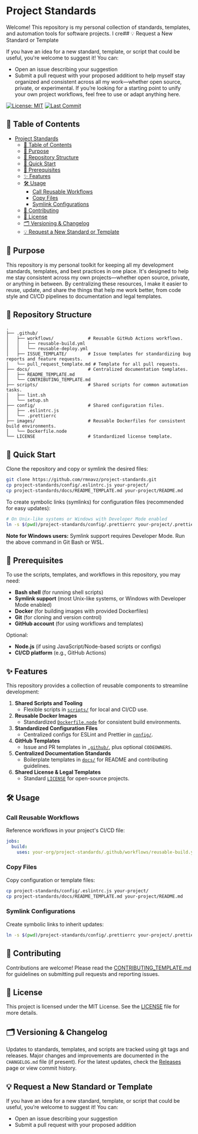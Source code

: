 # Project Standards

Welcome! This repository is my personal collection of standards, templates, and automation tools for software projects. I cre## 💡 Request a New Standard or Template

If you have an idea for a new standard, template, or script that could be useful, you're welcome to suggest it! You can:

- Open an issue describing your suggestion
- Submit a pull request with your proposed additiont to help myself stay organized and consistent across all my work—whether open source, private, or experimental. If you’re looking for a starting point to unify your own project workflows, feel free to use or adapt anything here.

[![License: MIT](https://img.shields.io/badge/License-MIT-yellow.svg)](LICENSE)
[![Last Commit](https://img.shields.io/github/last-commit/rmnavz/project-standards.svg)](https://github.com/rmnavz/project-standards/commits/main)

## 📖 Table of Contents

- [Project Standards](#project-standards)
  - [📖 Table of Contents](#-table-of-contents)
  - [🎯 Purpose](#-purpose)
  - [📂 Repository Structure](#-repository-structure)
  - [🚀 Quick Start](#-quick-start)
  - [📝 Prerequisites](#-prerequisites)
  - [✨ Features](#-features)
  - [🛠️ Usage](#️-usage)
    - [Call Reusable Workflows](#call-reusable-workflows)
    - [Copy Files](#copy-files)
    - [Symlink Configurations](#symlink-configurations)
  - [🤝 Contributing](#-contributing)
  - [📄 License](#-license)
  - [🗂️ Versioning \& Changelog](#️-versioning--changelog)
  - [💡 Request a New Standard or Template](#-request-a-new-standard-or-template)

## 🎯 Purpose

This repository is my personal toolkit for keeping all my development standards, templates, and best practices in one place. It's designed to help me stay consistent across my own projects—whether open source, private, or anything in between. By centralizing these resources, I make it easier to reuse, update, and share the things that help me work better, from code style and CI/CD pipelines to documentation and legal templates.

## 📂 Repository Structure

```text
.
├── .github/
│   ├── workflows/             # Reusable GitHub Actions workflows.
│   │   ├── reusable-build.yml
│   │   └── reusable-deploy.yml
│   ├── ISSUE_TEMPLATE/        # Issue templates for standardizing bug reports and feature requests.
│   └── pull_request_template.md # Template for all pull requests.
├── docs/                      # Centralized documentation templates.
│   ├── README_TEMPLATE.md
│   └── CONTRIBUTING_TEMPLATE.md
├── scripts/                   # Shared scripts for common automation tasks.
│   ├── lint.sh
│   └── setup.sh
├── config/                    # Shared configuration files.
│   ├── .eslintrc.js
│   └── .prettierrc
├── images/                    # Reusable Dockerfiles for consistent build environments.
│   └── Dockerfile.node
└── LICENSE                    # Standardized license template.
```

## 🚀 Quick Start


Clone the repository and copy or symlink the desired files:

```bash
git clone https://github.com/rmnavz/project-standards.git
cp project-standards/config/.eslintrc.js your-project/
cp project-standards/docs/README_TEMPLATE.md your-project/README.md
```

To create symbolic links (symlinks) for configuration files (recommended for easy updates):

```bash
# On Unix-like systems or Windows with Developer Mode enabled
ln -s $(pwd)/project-standards/config/.prettierrc your-project/.prettierrc
```

**Note for Windows users:** Symlink support requires Developer Mode. Run the above command in Git Bash or WSL.

## 📝 Prerequisites

To use the scripts, templates, and workflows in this repository, you may need:

- **Bash shell** (for running shell scripts)
- **Symlink support** (most Unix-like systems, or Windows with Developer Mode enabled)
- **Docker** (for building images with provided Dockerfiles)
- **Git** (for cloning and version control)
- **GitHub account** (for using workflows and templates)

Optional:

- **Node.js** (if using JavaScript/Node-based scripts or configs)
- **CI/CD platform** (e.g., GitHub Actions)

## ✨ Features

This repository provides a collection of reusable components to streamline development:

1. **Shared Scripts and Tooling**
   - Flexible scripts in [`scripts/`](scripts/) for local and CI/CD use.
2. **Reusable Docker Images**
   - Standardized [`Dockerfile.node`](images/Dockerfile.node) for consistent build environments.
3. **Standardized Configuration Files**
   - Centralized configs for ESLint and Prettier in [`config/`](config/).
4. **GitHub Templates**
   - Issue and PR templates in [`.github/`](.github/), plus optional `CODEOWNERS`.
5. **Centralized Documentation Standards**
   - Boilerplate templates in [`docs/`](docs/) for README and contributing guidelines.
6. **Shared License & Legal Templates**
   - Standard [`LICENSE`](LICENSE) for open-source projects.

## 🛠️ Usage

### Call Reusable Workflows

Reference workflows in your project's CI/CD file:

```yaml
jobs:
  build:
    uses: your-org/project-standards/.github/workflows/reusable-build.yml@main
```

### Copy Files

Copy configuration or template files:

```bash
cp project-standards/config/.eslintrc.js your-project/
cp project-standards/docs/README_TEMPLATE.md your-project/README.md
```

### Symlink Configurations

Create symbolic links to inherit updates:

```bash
ln -s $(pwd)/project-standards/config/.prettierrc your-project/.prettierrc
```

## 🤝 Contributing

Contributions are welcome! Please read the [CONTRIBUTING_TEMPLATE.md](docs/CONTRIBUTING_TEMPLATE.md) for guidelines on submitting pull requests and reporting issues.

## 📄 License

This project is licensed under the MIT License. See the [LICENSE](LICENSE) file for more details.

## 🗂️ Versioning & Changelog

Updates to standards, templates, and scripts are tracked using git tags and releases. Major changes and improvements are documented in the `CHANGELOG.md` file (if present). For the latest updates, check the [Releases](https://github.com/rmnavz/project-standards/releases) page or view commit history.

## 💡 Request a New Standard or Template

If you have an idea for a new standard, template, or script that could be useful, you’re welcome to suggest it! You can:

- Open an issue describing your suggestion
- Submit a pull request with your proposed addition
